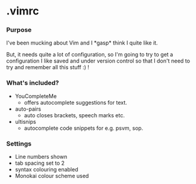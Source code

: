 # .vimrc

### Purpose
I've been mucking about Vim and I \*gasp\* think I quite like it.

But, it needs quite a lot of configuration, so I'm going to try to get a configuration I like saved and under version control so that I don't need to try and remember all this stuff :) !

### What's included?
* YouCompleteMe
	* offers autocomplete suggestions for text.
* auto-pairs
	* auto closes brackets, speech marks etc.
* ultisnips
	* autocomplete code snippets for e.g. psvm, sop.

### Settings
* Line numbers shown
* tab spacing set to 2
* syntax colouring enabled 
* Monokai colour scheme used

